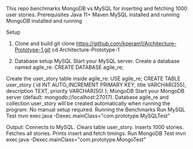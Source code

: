 
This repo benchmarks MongoDB vs MySQL for inserting and fetching 1000 user stories.
Prerequisites
Java 11+
Maven
MySQL installed and running
MongoDB installed and running

Setup
1. Clone and build
git clone https://github.com/kperam1/Architecture-Prototype-1.git
cd Architecture-Prototype-1

2. Database setup
MySQL
Start your MySQL server.
Create a database named agile_re:
CREATE DATABASE agile_re;


Create the user_story table inside agile_re:
USE agile_re;
CREATE TABLE user_story (
    id INT AUTO_INCREMENT PRIMARY KEY,
    title VARCHAR(255),
    description TEXT,
    priority VARCHAR(50)
);
MongoDB
Start your MongoDB server (default: mongodb://localhost:27017).
Database agile_re and collection user_story will be created automatically when running the program. No manual setup required.
Running the Benchmarks
Run MySQL Test
mvn exec:java -Dexec.mainClass="com.prototype.MySQLTest"

Output:
Connects to MySQL.
Clears table user_story.
Inserts 1000 stories.
Fetches all stories.
Prints insert and fetch timings.
Run MongoDB Test
mvn exec:java -Dexec.mainClass="com.prototype.MongoTest"

